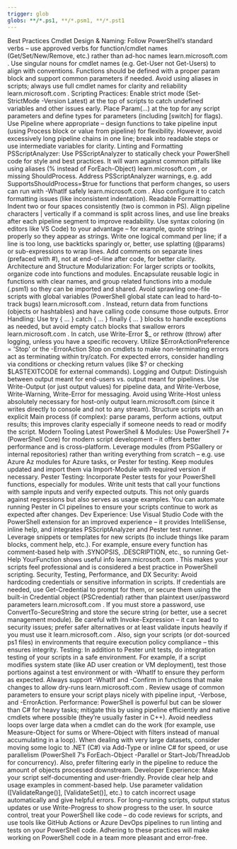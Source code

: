 ```yaml
---
trigger: glob
globs: **/*.ps1, **/*.psm1, **/*.pst1
---
```


Best Practices Cmdlet Design & Naming: Follow PowerShell’s standard verbs – use approved verbs for
function/cmdlet names (Get/Set/New/Remove, etc.) rather than ad-hoc names learn.microsoft.com . Use
singular nouns for cmdlet names (e.g. Get-User not Get-Users) to align with conventions. Functions
should be defined with a proper param block and support common parameters if needed. Avoid using
aliases in scripts; always use full cmdlet names for clarity and reliability learn.microsoft.com .
Scripting Practices: Enable strict mode (Set-StrictMode -Version Latest) at the top of scripts to
catch undefined variables and other issues early. Place Param(...) at the top for any script
parameters and define types for parameters (including [switch] for flags). Use Pipeline where
appropriate – design functions to take pipeline input (using Process block or value from pipeline)
for flexibility. However, avoid excessively long pipeline chains in one line; break into readable
steps or use intermediate variables for clarity. Linting and Formatting PSScriptAnalyzer: Use
PSScriptAnalyzer to statically check your PowerShell code for style and best practices. It will warn
against common pitfalls like using aliases (% instead of ForEach-Object) learn.microsoft.com , or
missing ShouldProcess. Address PSScriptAnalyzer warnings, e.g. add
SupportsShouldProcess=$true for functions that
perform changes, so users can run with -WhatIf safely
learn.microsoft.com
. Also configure it to catch formatting issues (like inconsistent indentation).
Readable Formatting: Indent two or four spaces consistently (two is common in PS). Align pipeline characters |
vertically if a command is split across lines, and use line breaks after each pipeline segment to improve readability.
Use syntax coloring (in editors like VS Code) to your advantage – for example, quote strings properly so they appear as
strings. Write one logical command per line; if a line is too long, use backticks sparingly or, better, use splatting
(@params) or sub-expressions to wrap lines. Add comments on separate lines (prefaced with #), not at end-of-line after
code, for better clarity.
Architecture and Structure
Modularization: For larger scripts or toolkits, organize code into functions and modules. Encapsulate reusable logic in
functions with clear names, and group related functions into a module (.psm1) so they can be imported and shared. Avoid
sprawling one-file scripts with global variables (PowerShell global state can lead to hard-to-track bugs)
learn.microsoft.com
. Instead, return data from functions (objects or hashtables) and have calling code consume those outputs.
Error Handling: Use try { ... } catch { ... } finally { ... } blocks to handle exceptions as needed, but avoid empty
catch blocks that swallow errors
learn.microsoft.com
. In catch, use Write-Error $_ or rethrow (throw) after logging, unless you have a specific recovery. Utilize
$ErrorActionPreference
= 'Stop' or the -ErrorAction Stop on cmdlets to make non-terminating errors act as terminating
within try/catch. For expected errors, consider handling via conditions or checking return values
(like $? or checking
$LASTEXITCODE for external commands). Logging and Output: Distinguish between
output meant for end-users vs. output meant for pipelines. Use Write-Output (or just output values)
for pipeline data, and Write-Verbose, Write-Warning, Write-Error for messaging. Avoid using
Write-Host unless absolutely necessary for host-only output learn.microsoft.com (since it writes
directly to console and not to any stream). Structure scripts with an explicit Main process (if
complex): parse params, perform actions, output results; this improves clarity especially if someone
needs to read or modify the script. Modern Tooling Latest PowerShell & Modules: Use PowerShell 7+
(PowerShell Core) for modern script development – it offers better performance and is
cross-platform. Leverage modules (from PSGallery or internal repositories) rather than writing
everything from scratch – e.g. use Azure Az modules for Azure tasks, or Pester for testing. Keep
modules updated and import them via Import-Module with required version if necessary. Pester
Testing: Incorporate Pester tests for your PowerShell functions, especially for modules. Write unit
tests that call your functions with sample inputs and verify expected outputs. This not only guards
against regressions but also serves as usage examples. You can automate running Pester in CI
pipelines to ensure your scripts continue to work as expected after changes. Dev Experience: Use
Visual Studio Code with the PowerShell extension for an improved experience – it provides
IntelliSense, inline help, and integrates PSScriptAnalyzer and Pester test runner. Leverage snippets
or templates for new scripts (to include things like param blocks, comment help, etc.). For example,
ensure every function has comment-based help with .SYNOPSIS, .DESCRIPTION, etc., so running Get-Help
YourFunction shows useful info learn.microsoft.com . This makes your scripts feel professional and
is considered a best practice in PowerShell scripting. Security, Testing, Performance, and DX
Security: Avoid hardcoding credentials or sensitive information in scripts. If credentials are
needed, use Get-Credential to prompt for them, or secure them using the built-in Credential object
(PSCredential) rather than plaintext user/password parameters learn.microsoft.com . If you must
store a password, use ConvertTo-SecureString and store the secure string (or better, use a secret
management module). Be careful with Invoke-Expression – it can lead to security issues; prefer safer
alternatives or at least validate inputs heavily if you must use it learn.microsoft.com . Also, sign
your scripts (or dot-sourced ps1 files) in environments that require execution policy compliance –
this ensures integrity. Testing: In addition to Pester unit tests, do integration testing of your
scripts in a safe environment. For example, if a script modifies system state (like AD user creation
or VM deployment), test those portions against a test environment or with -WhatIf to ensure they
perform as expected. Always support -WhatIf and -Confirm in functions that make changes to allow
dry-runs learn.microsoft.com . Review usage of common parameters to ensure your script plays nicely
with pipeline input, -Verbose, and -ErrorAction. Performance: PowerShell is powerful but can be
slower than C# for heavy tasks; mitigate this by using pipeline efficiently and native cmdlets where
possible (they’re usually faster in C++). Avoid needless loops over large data when a cmdlet can do
the work (for example, use Measure-Object for sums or Where-Object with filters instead of manual
accumulating in a loop). When dealing with very large datasets, consider moving some logic to .NET
(C#) via Add-Type or inline C# for speed, or use parallelism (PowerShell 7’s ForEach-Object
-Parallel or Start-Job/ThreadJob for concurrency). Also, prefer filtering early in the pipeline to
reduce the amount of objects processed downstream. Developer Experience: Make your script
self-documenting and user-friendly. Provide clear help and usage examples in comment-based help. Use
parameter validation ([ValidateRange()], [ValidateSet()], etc.) to catch incorrect usage
automatically and give helpful errors. For long-running scripts, output status updates or use
Write-Progress to show progress to the user. In source control, treat your PowerShell like code – do
code reviews for scripts, and use tools like GitHub Actions or Azure DevOps pipelines to run linting
and tests on your PowerShell code. Adhering to these practices will make working on PowerShell code
in a team more pleasant and error-free.
